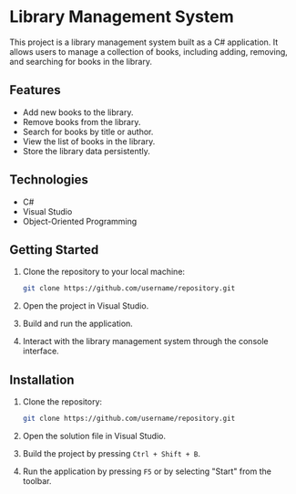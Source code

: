 # Library Management System

This project is a library management system built as a C# application. It allows users to manage a collection of books, including adding, removing, and searching for books in the library.

## Features

- Add new books to the library.
- Remove books from the library.
- Search for books by title or author.
- View the list of books in the library.
- Store the library data persistently.

## Technologies

- C#
- Visual Studio
- Object-Oriented Programming

## Getting Started

1. Clone the repository to your local machine:

    ```bash
    git clone https://github.com/username/repository.git
    ```

2. Open the project in Visual Studio.

3. Build and run the application.

4. Interact with the library management system through the console interface.

## Installation

1. Clone the repository:

    ```bash
    git clone https://github.com/username/repository.git
    ```

2. Open the solution file in Visual Studio.

3. Build the project by pressing `Ctrl + Shift + B`.

4. Run the application by pressing `F5` or by selecting "Start" from the toolbar.
